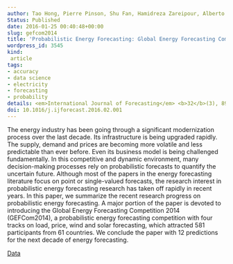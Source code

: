 ```yaml
---
author: Tao Hong, Pierre Pinson, Shu Fan, Hamidreza Zareipour, Alberto Troccoli, Rob J Hyndman
Status: Published
date: 2016-01-25 00:40:48+00:00
slug: gefcom2014
title: 'Probabilistic Energy Forecasting: Global Energy Forecasting Competition 2014 and Beyond'
wordpress_id: 3545
kind:
 article
tags:
- accuracy
- data science
- electricity
- forecasting
- probability
details: <em>International Journal of Forecasting</em> <b>32</b>(3), 896–913
doi: 10.1016/j.ijforecast.2016.02.001
---
```


The energy industry has been going through a significant modernization process over the last decade. Its infrastructure is being upgraded rapidly. The supply, demand and prices are becoming more volatile and less predictable than ever before. Even its business model is being challenged fundamentally. In this competitive and dynamic environment, many decision-making processes rely on probabilistic forecasts to quantify the uncertain future. Although most of the papers in the energy forecasting literature focus on point or single-valued forecasts, the research interest in probabilistic energy forecasting research has taken off rapidly in recent years. In this paper, we summarize the recent research progress on probabilistic energy forecasting. A major portion of the paper is devoted to introducing the Global Energy Forecasting Competition 2014 (GEFCom2014), a probabilistic energy forecasting competition with four tracks on load, price, wind and solar forecasting, which attracted 581 participants from 61 countries. We conclude the paper with 12 predictions for the next decade of energy forecasting.


[Data](https://www.dropbox.com/s/mqftg79cmx85ymb/mmc1.zip?dl=0)
